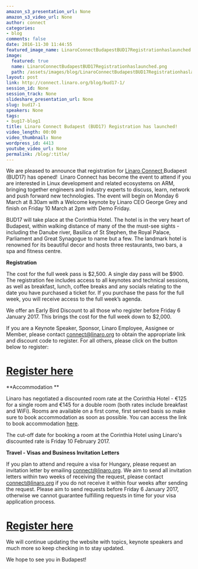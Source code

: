 ```yaml
---
amazon_s3_presentation_url: None
amazon_s3_video_url: None
author: connect
categories:
- blog
comments: false
date: 2016-11-30 11:44:55
featured_image_name: LinaroConnectBudapestBUD17Registrationhaslaunched.png
image:
  featured: true
  name: LinaroConnectBudapestBUD17Registrationhaslaunched.png
  path: /assets/images/blog/LinaroConnectBudapestBUD17Registrationhaslaunched.png
layout: post
link: http://connect.linaro.org/blog/bud17-1/
session_id: None
session_track: None
slideshare_presentation_url: None
slug: bud17-1
speakers: None
tags:
- bug17-blog1
title: Linaro Connect Budapest (BUD17) Registration has launched!
video_length: 00:00
video_thumbnail: None
wordpress_id: 4413
youtube_video_url: None
permalink: /blog/:title/
---
```


We are pleased to announce that registration for [Linaro Connect ](https://connect.linaro.org/attend/)Budapest (BUD17) has opened!  Linaro Connect has become the event to attend if you are interested in Linux development and related ecosystems on ARM, bringing together engineers and industry experts to discuss, learn, network and push forward new technologies. The event will begin on Monday 6 March at 8.30am with a Welcome keynote by Linaro CEO George Grey and finish on Friday 10 March at 2pm with Demo Friday. 

BUD17 will take place at the Corinthia Hotel. The hotel is in the very heart of Budapest, within walking distance of many of the the must-see sights - including the Danube river, Basilica of St Stephen, the Royal Palace, Parliament and Great Synagogue to name but a few. The landmark hotel is renowned for its beautiful decor and hosts three restaurants, two bars, a spa and fitness centre. 

**Registration**

The cost for the full week pass is $2,500. A single day pass will be $900. The registration fee includes access to all keynotes and technical sessions, as well as breakfast, lunch, coffee breaks and any socials relating to the date you have purchased a ticket for. If you purchase the pass for the full week, you will receive access to the full week’s agenda. 

We offer an Early Bird Discount to all those who register before Friday 6 January 2017. This brings the cost for the full week down to $2,000. 

If you are a Keynote Speaker, Sponsor, Linaro Employee, Assignee or Member, please contact [connect@linaro.org](mailto:connect@linaro.org) to obtain the appropriate link and discount code to register. For all others, please click on the button below to register:


# **[Register here ](http://linaro.co/BUD17)**


**Accommodation **

Linaro has negotiated a discounted room rate at the Corinthia Hotel - €125 for a single room and €145 for a double room (both rates include breakfast and WiFi). Rooms are available on a first come, first served basis so make sure to book accommodation as soon as possible. You can access the link to book accommodation [here](https://gc.synxis.com/rez.aspx?Hotel=28704&Chain=11693&template=RBE&arrive=3/4/2017&depart=3/8/2017&adult=1&child=0&group=1703H2RSOU_002&utm_source=MICE&utm_medium=MICE&utm_campaign=Mice-budapestGroup1703H2RSOU_002). 

The cut-off date for booking a room at the Corinthia Hotel using Linaro's discounted rate is Friday 10 February 2017.

**Travel - Visas and Business Invitation Letters**

If you plan to attend and require a visa for Hungary, please request an invitation letter by emailing [connect@linaro.org](mailto:connect@linaro.org). We aim to send all invitation letters within two weeks of receiving the request, please contact [connect@linaro.org](mailto:connect@linaro.org) if you do not receive it within four weeks after sending the request. Please aim to send requests before Friday 6 January 2017, otherwise we cannot guarantee fulfilling requests in time for your visa application process.


# **[Register here](http://linaro.co/BUD17)**


We will continue updating the website with topics, keynote speakers and much more so keep checking in to stay updated. 

We hope to see you in Budapest!